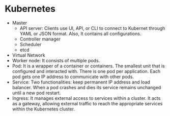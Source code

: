 # Kubernetes
* Master
  * API server: Clients use UI, API, or CLI to connect to Kubernet through YAML or JSON format. Also, It contains all configurations.
  * Controller manager
  * Scheduler
  * etcd
* Virtual Network
* Worker node: It consists of multiple pods.
* Pod: It is a wrapper of a container or containers. The smallest unit that is configured and interacted with. There is one pod per application. Each pod gets one IP address to communicate with other pods.
* Service: Two functionalities: keep permanent IP address  and load balancer. When a pod crashes and dies its service remains unchanged until a new pod restart.
* Ingress: It manages external access to services within a cluster. It acts as a gateway, allowing external traffic to reach the appropriate services within the Kubernetes cluster.
